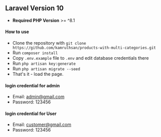 ##  Laravel Version 10
- __Required PHP Version__ >= ^8.1

#### How to use
- Clone the repository with `git clone https://github.com/kamrulhsan/products-with-multi-categories.git`
- Run `composer install`
- Copy `.env.example` file to `.env` and edit database credentials there
- Run `php artisan key:generate`
- Run `php artisan migrate --seed`
- That's it - load the page.

#### login credential for admin  
- Email: admin@gmail.com
- Password: 123456

#### login credential for User  
- Email: customer@gmail.com
- Password: 123456
